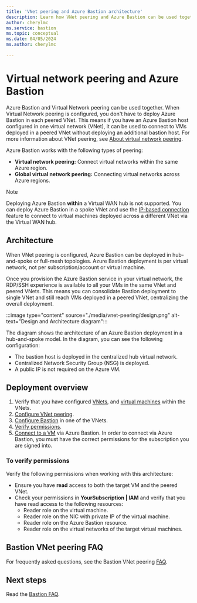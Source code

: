 ```yaml
---
title: 'VNet peering and Azure Bastion architecture'
description: Learn how VNet peering and Azure Bastion can be used together to connect to VMs.
author: cherylmc
ms.service: bastion
ms.topic: conceptual
ms.date: 04/05/2024
ms.author: cherylmc

---
```


# Virtual network peering and Azure Bastion

Azure Bastion and Virtual Network peering can be used together. When Virtual Network peering is configured, you don't have to deploy Azure Bastion in each peered VNet. This means if you have an Azure Bastion host configured in one virtual network (VNet), it can be used to connect to VMs deployed in a peered VNet without deploying an additional bastion host. For more information about VNet peering, see [About virtual network peering](../virtual-network/virtual-network-peering-overview.md).

Azure Bastion works with the following types of peering:

* **Virtual network peering:** Connect virtual networks within the same Azure region.
* **Global virtual network peering:** Connecting virtual networks across Azure regions.

> [!NOTE]
> Deploying Azure Bastion **within** a Virtual WAN hub is not supported. You can deploy Azure Bastion in a spoke VNet and use the [IP-based connection](connect-ip-address.md) feature to connect to virtual machines deployed across a different VNet via the Virtual WAN hub.
>

## Architecture

When VNet peering is configured, Azure Bastion can be deployed in hub-and-spoke or full-mesh topologies. Azure Bastion deployment is per virtual network, not per subscription/account or virtual machine.

Once you provision the Azure Bastion service in your virtual network, the RDP/SSH experience is available to all your VMs in the same VNet and peered VNets. This means you can consolidate Bastion deployment to single VNet and still reach VMs deployed in a peered VNet, centralizing the overall deployment.

:::image type="content" source="./media/vnet-peering/design.png" alt-text="Design and Architecture diagram":::

The diagram shows the architecture of an Azure Bastion deployment in a hub-and-spoke model. In the diagram, you can see the following configuration:

* The bastion host is deployed in the centralized hub virtual network.
* Centralized Network Security Group (NSG) is deployed.
* A public IP is not required on the Azure VM.

## <a name="deploy"></a>Deployment overview

1. Verify that you have configured [VNets](../virtual-network/quick-create-portal.md), and [virtual machines](../virtual-machines/windows/quick-create-portal.md) within the VNets.
1. [Configure VNet peering](../virtual-network/virtual-network-peering-overview.md).
1. [Configure Bastion](tutorial-create-host-portal.md) in one of the VNets.
1. [Verify permissions](#permissions).
1. [Connect to a VM](bastion-connect-vm-rdp-windows.md) via Azure Bastion. In order to connect via Azure Bastion, you must have the correct permissions for the subscription you are signed into.

### <a name="permissions"></a>To verify permissions

Verify the following permissions when working with this architecture:

* Ensure you have **read** access to both the target VM and the peered VNet.
* Check your permissions in **YourSubscription | IAM** and verify that you have read access to the following resources:
  * Reader role on the virtual machine.
  * Reader role on the NIC with private IP of the virtual machine.
  * Reader role on the Azure Bastion resource.
  * Reader role on the virtual networks of the target virtual machines.

## <a name="FAQ"></a>Bastion VNet peering FAQ

For frequently asked questions, see the Bastion VNet peering [FAQ](bastion-faq.md#peering).

## Next steps

Read the [Bastion FAQ](bastion-faq.md).
